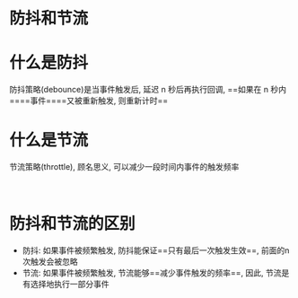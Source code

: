 # 防抖和节流

# 什么是防抖

防抖策略(debounce)是当事件触发后, 延迟 n 秒后再执行回调, ==如果在 n 秒内==​==事件==​==又被重新触发, 则重新计时==

# 什么是节流

节流策略(throttle), 顾名思义, 可以减少一段时间内事件的触发频率

‍

# 防抖和节流的区别

* 防抖: 如果事件被频繁触发, 防抖能保证==只有最后一次触发生效==, 前面的n次触发会被忽略
* 节流: 如果事件被频繁触发, 节流能够==减少事件触发的频率==, 因此, 节流是有选择地执行一部分事件

‍
